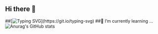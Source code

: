 ## Hi there 👋

<!--
**inhyuk0102/inhyuk0102** is a ✨ _special_ ✨ repository because its `README.md` (this file) appears on your GitHub profile.

Here are some ideas to get you started:

- 🔭 I’m currently working on ...
- 🌱 I’m currently learning ...
- 👯 I’m looking to collaborate on ...
- 🤔 I’m looking for help with ...
- 💬 Ask me about ...
- 📫 How to reach me: ...
- 😄 Pronouns: ...
- ⚡ Fun fact: ...
-->
##[![Typing SVG](https://readme-typing-svg.demolab.com/?lines=Hello!+Welcom+to+My+profile+line+of+text;어서오세요!)](https://git.io/typing-svg)
##🌱 I’m currently learning ...
![Anurag's GitHub stats](https://github-readme-stats.vercel.app/api?username=inhyuk0102&show_icons=true&theme=radical)
